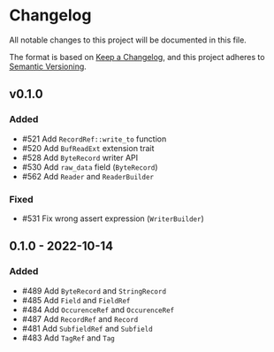 # Changelog

All notable changes to this project will be documented in this file.

The format is based on [Keep a Changelog](https://keepachangelog.com/en/1.0.0/),
and this project adheres to [Semantic Versioning](https://semver.org/spec/v2.0.0.html).

## v0.1.0

### Added

* #521 Add `RecordRef::write_to` function
* #520 Add `BufReadExt` extension trait
* #528 Add `ByteRecord` writer API
* #530 Add `raw_data` field (`ByteRecord`)
* #562 Add `Reader` and `ReaderBuilder`

### Fixed

* #531 Fix wrong assert expression (`WriterBuilder`)

## 0.1.0 - 2022-10-14

### Added

* #489 Add `ByteRecord` and `StringRecord`
* #485 Add `Field` and `FieldRef`
* #484 Add `OccurenceRef` and `OccurenceRef`
* #487 Add `RecordRef` and `Record`
* #481 Add `SubfieldRef` and `Subfield`
* #483 Add `TagRef` and `Tag`
